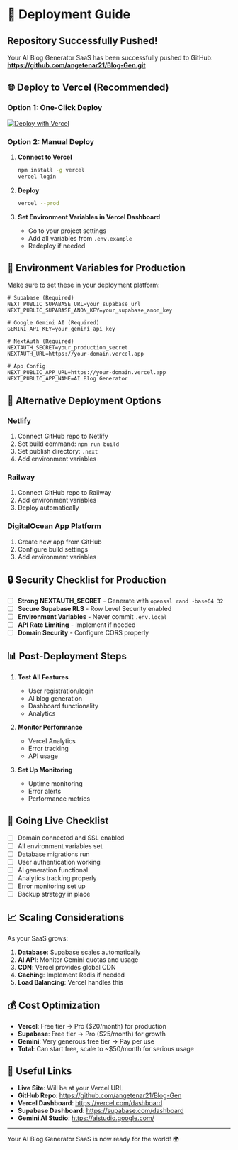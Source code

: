 # 🚀 Deployment Guide

## Repository Successfully Pushed!

Your AI Blog Generator SaaS has been successfully pushed to GitHub:
**https://github.com/angetenar21/Blog-Gen.git**

## 🌐 Deploy to Vercel (Recommended)

### Option 1: One-Click Deploy

[![Deploy with Vercel](https://vercel.com/button)](https://vercel.com/new/clone?repository-url=https://github.com/angetenar21/Blog-Gen)

### Option 2: Manual Deploy

1. **Connect to Vercel**
   ```bash
   npm install -g vercel
   vercel login
   ```

2. **Deploy**
   ```bash
   vercel --prod
   ```

3. **Set Environment Variables in Vercel Dashboard**
   - Go to your project settings
   - Add all variables from `.env.example`
   - Redeploy if needed

## 🔧 Environment Variables for Production

Make sure to set these in your deployment platform:

```env
# Supabase (Required)
NEXT_PUBLIC_SUPABASE_URL=your_supabase_url
NEXT_PUBLIC_SUPABASE_ANON_KEY=your_supabase_anon_key

# Google Gemini AI (Required)
GEMINI_API_KEY=your_gemini_api_key

# NextAuth (Required)
NEXTAUTH_SECRET=your_production_secret
NEXTAUTH_URL=https://your-domain.vercel.app

# App Config
NEXT_PUBLIC_APP_URL=https://your-domain.vercel.app
NEXT_PUBLIC_APP_NAME=AI Blog Generator
```

## 🎯 Alternative Deployment Options

### Netlify
1. Connect GitHub repo to Netlify
2. Set build command: `npm run build`
3. Set publish directory: `.next`
4. Add environment variables

### Railway
1. Connect GitHub repo to Railway
2. Add environment variables
3. Deploy automatically

### DigitalOcean App Platform
1. Create new app from GitHub
2. Configure build settings
3. Add environment variables

## 🔒 Security Checklist for Production

- [ ] **Strong NEXTAUTH_SECRET** - Generate with `openssl rand -base64 32`
- [ ] **Secure Supabase RLS** - Row Level Security enabled
- [ ] **Environment Variables** - Never commit `.env.local`
- [ ] **API Rate Limiting** - Implement if needed
- [ ] **Domain Security** - Configure CORS properly

## 📊 Post-Deployment Steps

1. **Test All Features**
   - User registration/login
   - AI blog generation
   - Dashboard functionality
   - Analytics

2. **Monitor Performance**
   - Vercel Analytics
   - Error tracking
   - API usage

3. **Set Up Monitoring**
   - Uptime monitoring
   - Error alerts
   - Performance metrics

## 🚀 Going Live Checklist

- [ ] Domain connected and SSL enabled
- [ ] All environment variables set
- [ ] Database migrations run
- [ ] User authentication working
- [ ] AI generation functional
- [ ] Analytics tracking properly
- [ ] Error monitoring set up
- [ ] Backup strategy in place

## 📈 Scaling Considerations

As your SaaS grows:

1. **Database**: Supabase scales automatically
2. **AI API**: Monitor Gemini quotas and usage
3. **CDN**: Vercel provides global CDN
4. **Caching**: Implement Redis if needed
5. **Load Balancing**: Vercel handles this

## 💰 Cost Optimization

- **Vercel**: Free tier → Pro ($20/month) for production
- **Supabase**: Free tier → Pro ($25/month) for growth
- **Gemini**: Very generous free tier → Pay per use
- **Total**: Can start free, scale to ~$50/month for serious usage

## 🔗 Useful Links

- **Live Site**: Will be at your Vercel URL
- **GitHub Repo**: https://github.com/angetenar21/Blog-Gen
- **Vercel Dashboard**: https://vercel.com/dashboard
- **Supabase Dashboard**: https://supabase.com/dashboard
- **Gemini AI Studio**: https://aistudio.google.com/

---

Your AI Blog Generator SaaS is now ready for the world! 🌍
